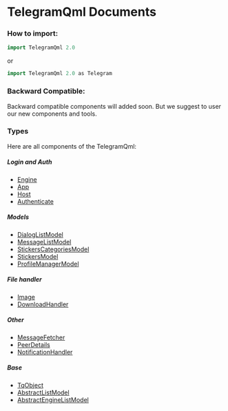 # TelegramQml Documents

### How to import:

```c++
import TelegramQml 2.0
```

or

```c++
import TelegramQml 2.0 as Telegram
```

### Backward Compatible:

Backward compatible components will added soon. But we suggest to user our new components and tools.

### Types

Here are all components of the TelegramQml:


##### Login and Auth

 * [Engine](engine.md)
 * [App](app.md)
 * [Host](host.md)
 * [Authenticate](authenticate.md)

##### Models

 * [DialogListModel](dialoglistmodel.md)
 * [MessageListModel](messagelistmodel.md)
 * [StickersCategoriesModel](stickerscategoriesmodel.md)
 * [StickersModel](stickersmodel.md)
 * [ProfileManagerModel](profilemanagermodel.md)

##### File handler

 * [Image](image.md)
 * [DownloadHandler](downloadhandler.md)

##### Other

 * [MessageFetcher](messagefetcher.md)
 * [PeerDetails](peerdetails.md)
 * [NotificationHandler](notificationhandler.md)

##### Base

 * [TqObject](tqobject.md)
 * [AbstractListModel](abstractlistmodel.md)
 * [AbstractEngineListModel](abstractenginelistmodel.md)
